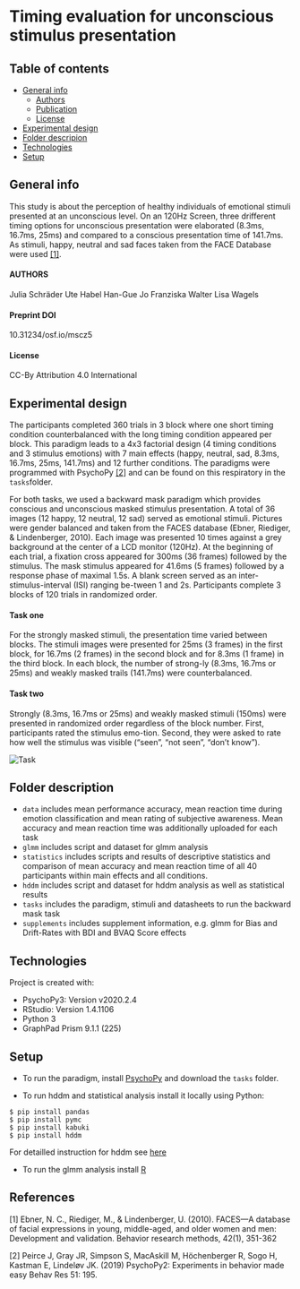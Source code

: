 # Timing evaluation for unconscious stimulus presentation

## Table of contents
* [General info](#general-info)
	* [Authors](#authors) 
	* [Publication](#preprint-DOI)
	* [License](#license)
* [Experimental design](#experimental-design)
* [Folder descripion](#folder-description)
* [Technologies](#technologies)
* [Setup](#setup)

## General info
This study is about the perception of healthy individuals of emotional stimuli presented at an unconscious level.
On an 120Hz Screen, three drifferent timing options for unconscious presentation were elaborated (8.3ms, 16.7ms, 25ms) and compared to a conscious presentation time of 141.7ms. As stimuli, happy, neutral and sad faces taken from the FACE Database were used [[1]](#1).

#### AUTHORS
Julia Schräder Ute Habel Han-Gue Jo Franziska Walter Lisa Wagels


#### Preprint DOI

10.31234/osf.io/mscz5

#### License

CC-By Attribution 4.0 International 

## Experimental design
The participants completed 360 trials in 3 block where one short timing condition counterbalanced with the long timing condition appeared per block.
This paradigm leads to a 4x3 factorial design (4 timing conditions and 3 stimulus emotions) with 7 main effects (happy, neutral, sad, 8.3ms, 16.7ms, 25ms, 141.7ms) and 12 further conditions. The paradigms were programmed with PsychoPy [[2]](#2) and can be found on this respiratory in the `tasks`folder.

For both tasks, we used a backward mask paradigm which provides conscious and unconscious masked stimulus presentation. 
A total of 36 images (12 happy, 12 neutral, 12 sad) served as emotional stimuli. Pictures were gender balanced and taken from the FACES database (Ebner, Riediger, & Lindenberger, 2010). Each image was presented 10 times against a grey background at the center of a LCD monitor (120Hz).
At the beginning of each trial, a fixation cross appeared for 300ms (36 frames) followed by the stimulus. The mask stimulus appeared for 41.6ms (5 frames) followed by a response phase of maximal 1.5s. A blank screen served as an inter-stimulus-interval (ISI) ranging be-tween 1 and 2s. Participants complete 3 blocks of 120 trials in randomized order. 
#### Task one
For the strongly masked stimuli, the presentation time varied between blocks. The stimuli images were presented for 25ms (3 frames) in the first block, for 16.7ms (2 frames) in the second block and for 8.3ms (1 frame) in the third block. In each block, the number of strong-ly (8.3ms, 16.7ms or 25ms) and weakly masked trails (141.7ms) were counterbalanced.
#### Task two
Strongly (8.3ms, 16.7ms or 25ms) and weakly masked stimuli (150ms) were presented in randomized order regardless of the block number. First, participants rated the stimulus emo-tion. Second, they were asked to rate how well the stimulus was visible (“seen”, “not seen”, “don’t know”).



![Task](https://user-images.githubusercontent.com/54576554/177995788-00923aa0-545a-4e0b-9080-ffa46b8f249d.png)



## Folder description
* `data` includes mean performance accuracy, mean reaction time during emotion classification and mean rating of subjective awareness. Mean accuracy and mean reaction time was additionally uploaded for each task
* `glmm` includes script and dataset for glmm analysis
* `statistics` includes scripts and results of descriptive statistics and comparison of mean accuracy and mean reaction time of all 40 participants within main effects and all conditions.
* `hddm` includes script and dataset for hddm analysis as well as statistical results
* `tasks` includes the paradigm, stimuli and datasheets to run the backward mask task
* `supplements` includes supplement information, e.g. glmm for Bias and Drift-Rates with BDI and BVAQ Score effects

## Technologies
Project is created with:
* PsychoPy3: Version v2020.2.4
* RStudio: Version 1.4.1106
* Python 3
* GraphPad Prism 9.1.1 (225)
	
	
## Setup
* To run the paradigm, install [PsychoPy](https://www.psychopy.org/download.html) and download the `tasks` folder. 

* To run hddm and statistical analysis install it locally using Python:

```
$ pip install pandas
$ pip install pymc
$ pip install kabuki
$ pip install hddm

```
For detailled instruction for hddm see [here](http://ski.clps.brown.edu/hddm_docs/)

* To run the glmm analysis install [R](https://www.rstudio.com/products/rstudio/download/)



## References
<a id="1">[1]</a> 
Ebner, N. C., Riediger, M., & Lindenberger, U. (2010). FACES—A database of facial expressions in young, middle-aged, and older women and men: Development and validation. Behavior research methods, 42(1), 351-362

<a id="2">[2]</a> 
Peirce J, Gray JR, Simpson S, MacAskill M, Höchenberger R, Sogo H, Kastman E, Lindeløv JK. (2019) 
        PsychoPy2: Experiments in behavior made easy Behav Res 51: 195. 
	


